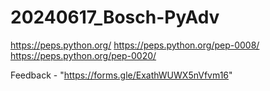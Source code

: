 # 20240617_Bosch-PyAdv

https://peps.python.org/
https://peps.python.org/pep-0008/
https://peps.python.org/pep-0020/



Feedback - "https://forms.gle/ExathWUWX5nVfvm16"